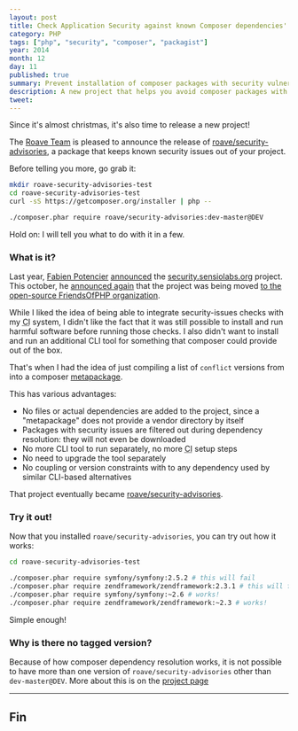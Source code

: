 ```yaml
---
layout: post
title: Check Application Security against known Composer dependencies' Vulnerabilities
category: PHP
tags: ["php", "security", "composer", "packagist"]
year: 2014
month: 12
day: 11
published: true
summary: Prevent installation of composer packages with security vulnerabilities 
description: A new project that helps you avoid composer packages with known security issues/vulnerabilities
tweet: 
---
```


<p>
    Since it's almost christmas, it's also time to release a new project!
</p>

<p>
    The <a href="https://twitter.com/RoaveTeam" target="_blank">Roave Team</a> is pleased to announce the release of
    <a href="https://github.com/Roave/SecurityAdvisories" target="_blank">roave/security-advisories</a>, a package
    that keeps known security issues out of your project.
</p>

<p>
    Before telling you more, go grab it:
</p>

~~~sh
mkdir roave-security-advisories-test
cd roave-security-advisories-test
curl -sS https://getcomposer.org/installer | php --

./composer.phar require roave/security-advisories:dev-master@DEV
~~~

<p>
    Hold on: I will tell you what to do with it in a few.
</p>

<h3>What is it?</h3>

<p>
    Last year, <a href="https://twitter.com/fabpot" target="_blank">Fabien Potencier</a> 
    <a href="http://fabien.potencier.org/article/67/don-t-use-php-libraries-with-known-security-issues" target="_blank">announced</a>
    the <a href="https://security.sensiolabs.org/" target="_blank">security.sensiolabs.org</a> project.
    This october, he 
    <a href="http://fabien.potencier.org/article/74/the-php-security-advisories-database" target="_blank">announced again</a> 
    that the project was being moved 
    <a href="https://github.com/FriendsOfPHP/security-advisories" target="_blank">to the open-source FriendsOfPHP organization</a>.
</p>

<p>
    While I liked the idea of being able to integrate security-issues checks with my 
    <abbr title="Continuous Integration">CI</abbr> system, I didn't like the fact that it was still possible to install
    and run harmful software before running those checks. I also didn't want to install and run an additional 
    CLI tool for something that composer could provide out of the box.
</p>

<p>
    That's when I had the idea of just compiling a list of <code>conflict</code> versions from 
    <a href="https://github.com/FriendsOfPHP/security-advisories" target="_blank"></a> into a composer
    <a href="https://getcomposer.org/doc/04-schema.md#type" target="_blank">metapackage</a>.
</p>

<p>
    This has various advantages:
</p>

<ul>
    <li>
        No files or actual dependencies are added to the project, since a "metapackage" does not provide 
        a vendor directory by itself
    </li>
    <li>
        Packages with security issues are filtered out during dependency resolution: they will not even be downloaded
    </li>
    <li>
        No more CLI tool to run separately, no more <abbr title="Continuous Integration">CI</abbr> setup steps
    </li>
    <li>
        No need to upgrade the tool separately
    </li>
    <li>
        No coupling or version constraints with to any dependency used by similar CLI-based alternatives
    </li>
</ul>

<p>
    That project eventually became 
    <a href="https://github.com/Roave/SecurityAdvisories" target="_blank">roave/security-advisories</a>.
</p>

<h3>Try it out!</h3>

<p>
    Now that you installed <code>roave/security-advisories</code>, you can try out how it works:
</p>

~~~sh
cd roave-security-advisories-test

./composer.phar require symfony/symfony:2.5.2 # this will fail
./composer.phar require zendframework/zendframework:2.3.1 # this will fail
./composer.phar require symfony/symfony:~2.6 # works!
./composer.phar require zendframework/zendframework:~2.3 # works!
~~~

<p>
    Simple enough!
</p>

<h3>Why is there no tagged version?</h3>

<p>
    Because of how composer dependency resolution works, it is not possible to have more than one version of 
    <code>roave/security-advisories</code> other than <code>dev-master@DEV</code>. More about this is on the 
    <a href="https://github.com/Roave/SecurityAdvisories" target="_blank">project page</a>
</p>

<hr/>

<h2>Fin</h2>
